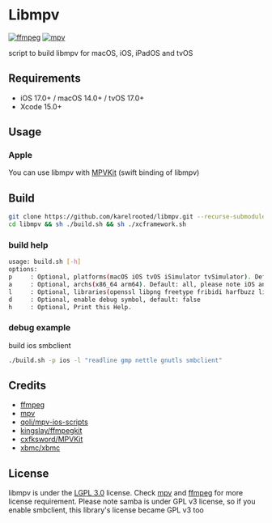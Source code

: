 # Libmpv

[![ffmpeg](https://img.shields.io/badge/ffmpeg-n6.1-blue.svg)](https://github.com/FFmpeg/FFmpeg)
[![mpv](https://img.shields.io/badge/mpv-v0.37.0-blue.svg)](https://github.com/mpv-player/mpv)

script to build libmpv for macOS, iOS, iPadOS and tvOS

## Requirements

- iOS 17.0+ / macOS 14.0+ / tvOS 17.0+
- Xcode 15.0+

## Usage

### Apple
You can use libmpv with [MPVKit](https://github.com/karelrooted/MPVKit.git) (swift binding of libmpv)

## Build

```bash
git clone https://github.com/karelrooted/libmpv.git --recurse-submodules --shallow-submodules
cd libmpv && sh ./build.sh && sh ./xcframework.sh
```

### build help

```bash
usage: build.sh [-h]
options:
p     : Optional, platforms(macOS iOS tvOS iSimulator tvSimulator). Default: all
a     : Optional, archs(x86_64 arm64). Default: all, please note iOS and tvOS will ignore this and always be arm64
l     : Optional, libraries(openssl libpng freetype fribidi harfbuzz libass readline gmp nettle gnutls smbclient moltenvk shaderc littlecms libplacebo libdav1d libbluray ffmpeg uchardet luajit mpv).
d     : Optional, enable debug symbol, default: false
h     : Optional, Print this Help.
```

### debug example

build ios smbclient
```bash
./build.sh -p ios -l "readline gmp nettle gnutls smbclient"
```

## Credits

- [ffmpeg](https://ffmpeg.org)
- [mpv](https://mpv.io)
- [qoli/mpv-ios-scripts](https://github.com/qoli/mpv-ios-scripts)
- [kingslay/ffmpegkit](https://github.com/kingslay/ffmpegkit)
- [cxfksword/MPVKit](https://github.com/cxfksword/MPVKit)
- [xbmc/xbmc](https://github.com/xbmc/xbmc)

## License
libmpv is under the [LGPL 3.0](https://www.gnu.org/licenses/lgpl-3.0.en.html) license. Check [mpv](https://mpv.io) and [ffmpeg](https://ffmpeg.org) for more license requirement.
Please note samba is under GPL v3 license, so if you enable smbclient, this library's license became GPL v3 too
